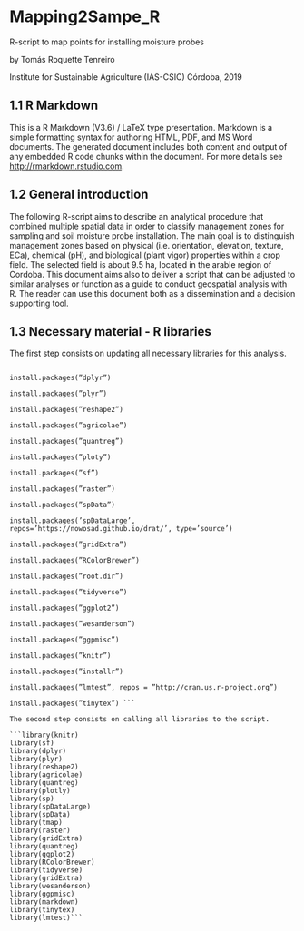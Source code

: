 # Mapping2Sampe_R
R-script to map points for installing moisture probes 

by Tomás Roquette Tenreiro

Institute for Sustainable Agriculture (IAS-CSIC)
Córdoba, 2019

## 1.1 R Markdown

This is a R Markdown (V3.6) / LaTeX type presentation. Markdown is a simple formatting syntax
for authoring HTML, PDF, and MS Word documents. The generated document includes both
content and output of any embedded R code chunks within the document. For more details see
http://rmarkdown.rstudio.com.

## 1.2 General introduction

The following R-script aims to describe an analytical procedure that combined multiple spatial data
in order to classify management zones for sampling and soil moisture probe installation. The main
goal is to distinguish management zones based on physical (i.e. orientation, elevation, texture,
ECa), chemical (pH), and biological (plant vigor) properties within a crop field. The selected field is
about 9.5 ha, located in the arable region of Cordoba. This document aims also to deliver a script
that can be adjusted to similar analyses or function as a guide to conduct geospatial analysis with
R. The reader can use this document both as a dissemination and a decision supporting tool.

## 1.3 Necessary material - R libraries

The first step consists on updating all necessary libraries for this analysis.

``` install.packages(”rmarkdown”)

install.packages(”dplyr”)

install.packages(”plyr”)

install.packages(”reshape2”)

install.packages(”agricolae”)

install.packages(”quantreg”)

install.packages(”ploty”)

install.packages(”sf”)

install.packages(”raster”)

install.packages(”spData”)

install.packages(’spDataLarge’, repos=’https://nowosad.github.io/drat/’, type=’source’)

install.packages(”gridExtra”)

install.packages(”RColorBrewer”)

install.packages(”root.dir”)

install.packages(”tidyverse”)

install.packages(”ggplot2”)

install.packages(”wesanderson”)

install.packages(”ggpmisc”)

install.packages(”knitr”)

install.packages(”installr”)

install.packages(”lmtest”, repos = ”http://cran.us.r-project.org”)

install.packages(”tinytex”) ```

The second step consists on calling all libraries to the script.

```library(knitr)
library(sf)
library(dplyr)
library(plyr)
library(reshape2)
library(agricolae)
library(quantreg)
library(plotly)
library(sp)
library(spDataLarge)
library(spData)
library(tmap)
library(raster)
library(gridExtra)
library(quantreg)
library(ggplot2)
library(RColorBrewer)
library(tidyverse)
library(gridExtra)
library(wesanderson)
library(ggpmisc)
library(markdown)
library(tinytex)
library(lmtest)```


